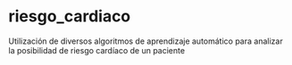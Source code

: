 # riesgo_cardiaco
Utilización de diversos algoritmos de aprendizaje automático para analizar la posibilidad de riesgo cardíaco de un paciente
